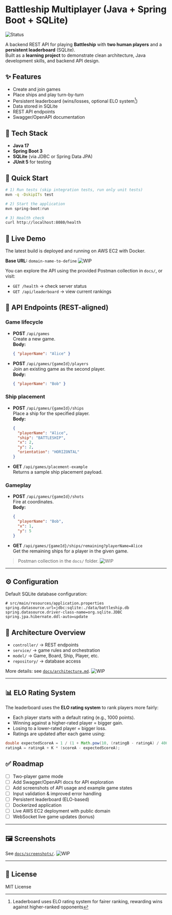 # Battleship Multiplayer (Java + Spring Boot + SQLite)
![Status](https://img.shields.io/badge/status-WIP-yellow)

A backend REST API for playing **Battleship** with **two human players** and a **persistent leaderboard** (SQLite).  
Built as a **learning project** to demonstrate clean architecture, Java development skills, and backend API design.

## ✨ Features

- Create and join games
- Place ships and play turn-by-turn
- Persistent leaderboard (wins/losses, optional ELO system[^1])
- Data stored in SQLite
- REST API endpoints
- Swagger/OpenAPI documentation

## 🧪 Tech Stack

- **Java 17**
- **Spring Boot 3**
- **SQLite** (via JDBC or Spring Data JPA)
- **JUnit 5** for testing

## 🚀 Quick Start

```bash
# 1) Run tests (skip integration tests, run only unit tests)
mvn -q -DskipITs test 

# 2) Start the application
mvn spring-boot:run

# 3) Health check
curl http://localhost:8080/health
```

## 🚢 Live Demo

The latest build is deployed and running on AWS EC2 with Docker.

**Base URL:** `domain-name-to-define` ![WIP](https://img.shields.io/badge/status-WIP-yellow)

You can explore the API using the provided Postman collection in `docs/`, or visit:
- `GET /health` → check server status
- `GET /api/leaderboard` → view current rankings

## 📡 API Endpoints (REST-aligned)

### Game lifecycle
- **POST** `/api/games`  
  Create a new game.  
  **Body:**  
  ```json
  { "playerName": "Alice" }
  ```

- **POST** `/api/games/{gameId}/players`  
  Join an existing game as the second player.  
  **Body:**  
  ```json
  { "playerName": "Bob" }
  ```

### Ship placement
- **POST** `/api/games/{gameId}/ships`  
  Place a ship for the specified player.  
  **Body:**  
  ```json
  {
    "playerName": "Alice",
    "ship": "BATTLESHIP",
    "x": 2,
    "y": 2,
    "orientation": "HORIZONTAL"
  }
  ```

- **GET** `/api/games/placement-example`  
  Returns a sample ship placement payload.

### Gameplay
- **POST** `/api/games/{gameId}/shots`  
  Fire at coordinates.  
  **Body:**  
  ```json
  {
    "playerName": "Bob",
    "x": 1,
    "y": 5
  }
  ```

- **GET** `/api/games/{gameId}/ships/remaining?playerName=Alice`  
  Get the remaining ships for a player in the given game.

> Postman collection in the `docs/` folder. ![WIP](https://img.shields.io/badge/status-WIP-yellow)

---

## ⚙️ Configuration

Default SQLite database configuration:

```properties
# src/main/resources/application.properties
spring.datasource.url=jdbc:sqlite:./data/battleship.db
spring.datasource.driver-class-name=org.sqlite.JDBC
spring.jpa.hibernate.ddl-auto=update
```

## 🧱 Architecture Overview

- `controller/` → REST endpoints  
- `service/` → game rules and orchestration  
- `model/` → Game, Board, Ship, Player, etc.  
- `repository/` → database access  

More details: see [`docs/architecture.md`](docs/architecture.md). ![WIP](https://img.shields.io/badge/status-WIP-yellow)

---

## 📊 ELO Rating System

The leaderboard uses the **ELO rating system** to rank players more fairly:

- Each player starts with a default rating (e.g., 1000 points).
- Winning against a higher-rated player = bigger gain.
- Losing to a lower-rated player = bigger loss.
- Ratings are updated after each game using:

```java
double expectedScoreA = 1 / (1 + Math.pow(10, (ratingB - ratingA) / 400.0));
ratingA = ratingA + K * (scoreA - expectedScoreA);
```

## ✅ Roadmap

- [ ] Two-player game mode  
- [ ] Add Swagger/OpenAPI docs for API exploration  
- [ ] Add screenshots of API usage and example game states  
- [ ] Input validation & improved error handling  
- [ ] Persistent leaderboard (ELO-based)  
- [ ] Dockerized application  
- [ ] Live AWS EC2 deployment with public domain  
- [ ] WebSocket live game updates (bonus)

---

## 🖼️ Screenshots

See [`docs/screenshots/`](docs/screenshots/). ![WIP](https://img.shields.io/badge/status-WIP-yellow)

---

## 📄 License

MIT License



[^1]: Leaderboard uses ELO rating system for fairer ranking, rewarding wins against higher-ranked opponents

